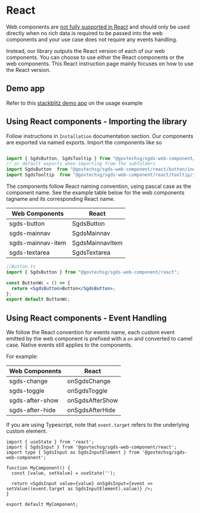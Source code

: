 # React

Web components are [not fully supported in React](https://custom-elements-everywhere.com/#react) and should only be used directly when no rich data is required to be passed into the web components and your use case does not require any events handling.

Instead, our library outputs the React version of each of our web components. You can choose to use either the React components or the web components. This React instruction page mainly focuses on how to use the React version.

## Demo app 

Refer to this [stackblitz demo app](https://stackblitz.com/edit/vitejs-vite-gebvf5) on the usage example 

## Using React components - Importing the library

Follow instructions in `Installation` documentation section.
Our components are exported via named exports. Import the components like so

```js

import { SgdsButton, SgdsTooltip } from "@govtechsg/sgds-web-component/react";
// or default exports when importing from the subfolders
import SgdsButton  from "@govtechsg/sgds-web-component/react/button/index.js";
import SgdsTooltip  from "@govtechsg/sgds-web-component/react/tooltip/index.js";

```

The components follow React naming convention, using pascal case as the component name. See the example table below for the web components tagname and its corresponding React name.

| Web Components    | React           |
| ----------------- | --------------- |
| sgds-button       | SgdsButton      |
| sgds-mainnav      | SgdsMainnav     |
| sgds-mainnav-item | SgdsMainnavItem |
| sgds-textarea     | SgdsTextarea    |

```jsx
//Button.ts
import { SgdsButton } from "@govtechsg/sgds-web-component/react";

const ButtonWc = () => {
  return <SgdsButton>Button</SgdsButton>;
};
export default ButtonWc;
```

## Using React components - Event Handling

We follow the React convention for events name, each custom event emitted by the web component is prefixed with a `on` and converted to camel case. Native events still applies to the components.

For example:

| Web Components  | React           |
| --------------- | --------------- |
| sgds-change     | onSgdsChange    |
| sgds-toggle     | onSgdsToggle    |
| sgds-after-show | onSgdsAfterShow |
| sgds-after-hide | onSgdsAfterHide |

If you are using Typescript, note that `event.target` refers to the underlying custom element. 

```tsx
import { useState } from 'react';
import { SgdsInput } from '@govtechsg/sgds-web-component/react';
import type { SgdsInput as SgdsInputElement } from '@govtechsg/sgds-web-component';

function MyComponent() {
  const [value, setValue] = useState('');

  return <SgdsInput value={value} onSgdsInput={event => setValue((event.target as SgdsInputElement).value)} />;
}

export default MyComponent;

```